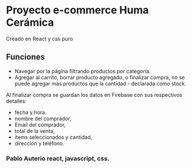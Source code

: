 # Proyecto e-commerce Huma Cerámica

Creado en React y css puro

## Funciones

- Navegar por la página filtrando productos por categoría.
- Agregar al carrito, borrar producto agregado, o finalizar compra, no se puede agregar mas productos que la cantidad - declarada como stock.

Al finalizar compra se guardan los datos en Firebase con sus respectivos detalles:

- fecha y hora.
- nombre del comprador,
- Email del comprador,
- total de la venta,
- items seleccionados y cantidad,
- dirección y teléfono.

### Pablo Auterio react, javascript, css.

